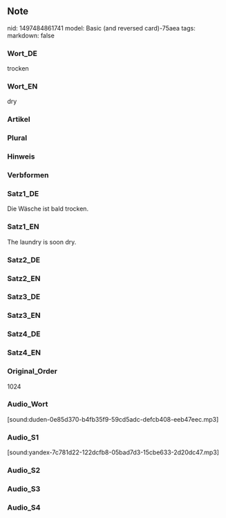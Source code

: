 ## Note
nid: 1497484861741
model: Basic (and reversed card)-75aea
tags: 
markdown: false

### Wort_DE
trocken

### Wort_EN
dry

### Artikel


### Plural


### Hinweis


### Verbformen


### Satz1_DE
Die Wäsche ist bald trocken.

### Satz1_EN
The laundry is soon dry.

### Satz2_DE


### Satz2_EN


### Satz3_DE


### Satz3_EN


### Satz4_DE


### Satz4_EN


### Original_Order
1024

### Audio_Wort
[sound:duden-0e85d370-b4fb35f9-59cd5adc-defcb408-eeb47eec.mp3]

### Audio_S1
[sound:yandex-7c781d22-122dcfb8-05bad7d3-15cbe633-2d20dc47.mp3]

### Audio_S2


### Audio_S3


### Audio_S4

